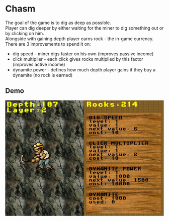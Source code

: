 # Chasm
The goal of the game is to dig as deep as possible.\
Player can dig deeper by either waiting for the miner to dig something out or by clicking on him.\
Alongside with gaining depth player earns rock - the in-game currency.\
There are 3 improvements to spend it on:
- dig speed - miner digs faster on his own (improves passive income)
- click multiplier - each click gives rocks multiplied by this factor (improves active income)
- dynamite power - defines how much depth player gains if they buy a dynamite (no rock is earned)

## Demo
![Demo](demo.JPG)
